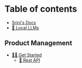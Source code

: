 # Table of contents

* [Srini's Docs](README.md)
* [🤖 Local LLMs](local-llms.md)

## Product Management <a href="#product" id="product"></a>

* [👨‍💻 Get Started](product/start/README.md)
  * [🔗 Rest API](product/start/rest-api.md)
